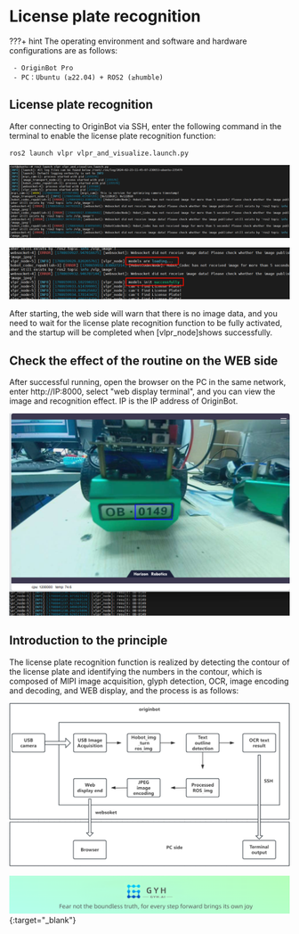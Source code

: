 # **License plate recognition**

???+ hint
    The operating environment and software and hardware configurations are as follows:

     - OriginBot Pro
     - PC：Ubuntu (≥22.04) + ROS2 (≥humble)


## **License plate recognition**

After connecting to OriginBot via SSH, enter the following command in the terminal to enable the license plate recognition function:

```
ros2 launch vlpr vlpr_and_visualize.launch.py
```

![Start vlpr](../../assets/img/vlpr/启动vlpr.png)


![Wait for the recognition model to load](../../assets/img/vlpr/等待识别模型加载.png)

After starting, the web side will warn that there is no image data, and you need to wait for the license plate recognition function to be fully activated, and the startup will be completed when [vlpr_node]shows successfully.



## **Check the effect of the routine on the WEB side**

After successful running, open the browser on the PC in the same network, enter http://IP:8000, select "web display terminal", and you can view the image and recognition effect. IP is the IP address of OriginBot.

![WEB端查看](../../assets/img/vlpr/WEB端查看.png)

## **Introduction to the principle**

The license plate recognition function is realized by detecting the contour of the license plate and identifying the numbers in the contour, which is composed of MIPI image acquisition, glyph detection, OCR, image encoding and decoding, and WEB display, and the process is as follows:

![流程图](../../assets/img/vlpr/流程图_en.png)

[![图片1](../../assets/img/footer_en.png)](https://www.guyuehome.com/){:target="_blank"}
